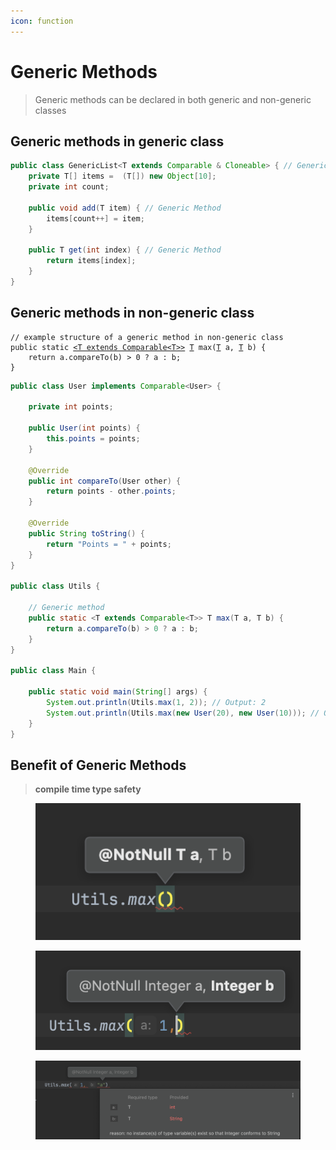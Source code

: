 ```yaml
---
icon: function
---
```


# Generic Methods

> Generic methods can be declared in both generic and non-generic classes

## Generic methods in generic class

```java
public class GenericList<T extends Comparable & Cloneable> { // Generic Class
    private T[] items =  (T[]) new Object[10];
    private int count;

    public void add(T item) { // Generic Method
        items[count++] = item;
    }

    public T get(int index) { // Generic Method
        return items[index];
    }
}
```

## Generic methods in non-generic class

<pre class="language-java"><code class="lang-java">// example structure of a generic method in non-generic class
public static <a data-footnote-ref href="#user-content-fn-1">&#x3C;T extends Comparable&#x3C;T>></a> <a data-footnote-ref href="#user-content-fn-2">T</a> max(<a data-footnote-ref href="#user-content-fn-3">T</a> a, <a data-footnote-ref href="#user-content-fn-4">T</a> b) {
    return a.compareTo(b) > 0 ? a : b;
}
</code></pre>

```java
public class User implements Comparable<User> {

    private int points;

    public User(int points) {
        this.points = points;
    }

    @Override
    public int compareTo(User other) {
        return points - other.points;
    }
    
    @Override
    public String toString() {
        return "Points = " + points;
    }
}

public class Utils {

    // Generic method
    public static <T extends Comparable<T>> T max(T a, T b) {
        return a.compareTo(b) > 0 ? a : b;
    }
}

public class Main {

    public static void main(String[] args) {
        System.out.println(Utils.max(1, 2)); // Output: 2
        System.out.println(Utils.max(new User(20), new User(10))); // Output: Points = 20
    }
}
```

## Benefit of Generic Methods

> **compile time type safety**&#x20;

<div>

<figure><img src="../../.gitbook/assets/java-ad-generics-9-generic-methods-1.png" alt=""><figcaption></figcaption></figure>

 

<figure><img src="../../.gitbook/assets/java-ad-generics-9-generic-methods-2.png" alt=""><figcaption></figcaption></figure>

</div>

<figure><img src="../../.gitbook/assets/java-ad-generics-9-generic-methods-3.png" alt=""><figcaption></figcaption></figure>



[^1]: indication that this is a generic method outside generic class and constraints on the generic type parameter

[^2]: Return type

[^3]: parameter type

[^4]: parameter type
